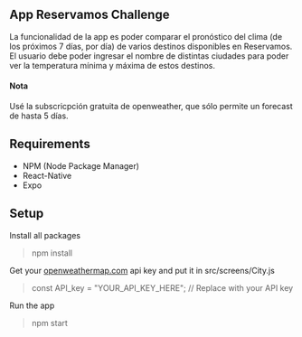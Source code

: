 ## App Reservamos Challenge

La funcionalidad de la app es poder comparar el pronóstico del clima (de los próximos 7
días, por día) de varios destinos disponibles en Reservamos. El usuario debe poder ingresar
el nombre de distintas ciudades para poder ver la temperatura mínima y máxima de estos
destinos.
#### Nota 
Usé la subscricpción gratuita de openweather, que sólo permite un forecast de hasta 5 días.

## Requirements

- NPM (Node Package Manager)
- React-Native
- Expo

## Setup

Install all packages

> npm install

Get your [openweathermap.com](https://home.openweathermap.org/) api key and put it in src/screens/City.js

> const API_key = "YOUR_API_KEY_HERE"; // Replace with your API key

Run the app 
> npm start 
